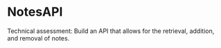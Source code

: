 # NotesAPI
Technical assessment: Build an API that allows for the retrieval, addition, and removal of notes.
